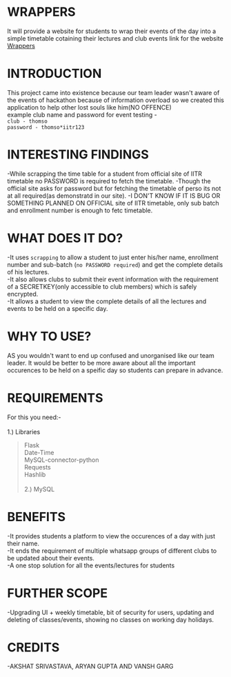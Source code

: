 # WRAPPERS
It will provide a website for students to wrap their events of the day into a simple timetable cotaining their lectures and club events
link for the website <a href='https://wrappers.vercel.app/'>Wrappers</a>

# INTRODUCTION
This project came into existence because our team leader wasn't aware of the events of hackathon because of information overload so we created this application to help other lost souls like him(NO OFFENCE)<br>
example club name and password for event testing - <br>
`club - thomso`<br>
`password - thomso*iitr123`

# INTERESTING FINDINGS
-While scrapping the time table for a student from official site of IITR timetable no PASSWORD is required to fetch the timetable.
-Though the official site asks for password but for fetching the timetable of perso its not at all required(as demonstratd in our site).
-I DON'T KNOW IF IT IS BUG OR SOMETHING PLANNED ON OFFICIAL site of IITR timetable, only sub batch and enrollment number is enough to fetc timetable.

# WHAT DOES IT DO?
-It uses `scrapping` to allow a student to just enter his/her name, enrollment number and sub-batch (`no PASSWORD required`) and get the complete details of his lectures.<br/>
-It also allows clubs to submit their event information with the requirement of a SECRETKEY(only accessible to club members) which is safely encrypted.<br/>
-It allows a student to view the complete details of all the lectures and events to be held on a specific day.

# WHY TO USE?
AS you wouldn't want to end up confused and unorganised like our team leader. It would be better to be more aware about all the important occurences to be held on a speific day so students can prepare in advance.

# REQUIREMENTS
For this you need:-<br/>
<br/>
1.) Libraries<br/>
   > Flask<br/>
   > Date-Time<br/>
   > MySQL-connector-python<br/>
   > Requests<br/>
   > Hashlib<br/>     
2.) MySQL<br/> 

# BENEFITS 
-It provides students a platform to view the occurences of a day with just their name.<br/>
-It ends the requirement of multiple whatsapp groups of different clubs to be updated about their events.<br/>
-A one stop solution for all the events/lectures for students

# FURTHER SCOPE
-Upgrading UI + weekly timetable, bit of security for users, updating and deleting of classes/events, showing no classes on working day holidays.

# CREDITS
-AKSHAT SRIVASTAVA, ARYAN GUPTA AND VANSH GARG

